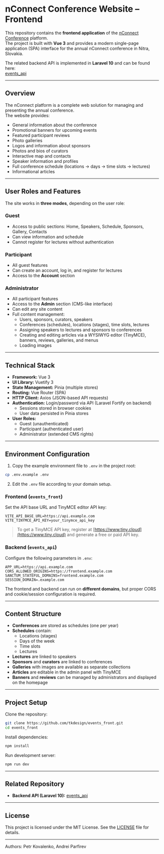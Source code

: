 # nConnect Conference Website – Frontend

This repository contains the **frontend application** of the [nConnect Conference](https://nconnect.sk) platform.  
The project is built with **Vue 3** and provides a modern single-page application (SPA) interface for the annual nConnect conference in Nitra, Slovakia.

The related backend API is implemented in **Laravel 10** and can be found here:  
[events_api](https://github.com/tkdesign/events_api)

---

## Overview

The nConnect platform is a complete web solution for managing and presenting the annual conference.  
The website provides:

- General information about the conference
- Promotional banners for upcoming events
- Featured participant reviews
- Photo galleries
- Logos and information about sponsors
- Photos and bios of curators
- Interactive map and contacts
- Speaker information and profiles
- Full conference schedule (locations → days → time slots → lectures)
- Informational articles

---

## User Roles and Features

The site works in **three modes**, depending on the user role:

### Guest
- Access to public sections: Home, Speakers, Schedule, Sponsors, Gallery, Contacts
- Can view information and schedule
- Cannot register for lectures without authentication

### Participant
- All guest features
- Can create an account, log in, and register for lectures
- Access to the **Account** section

### Administrator
- All participant features
- Access to the **Admin** section (CMS-like interface)
- Can edit any site content
- Full content management:
    - Users, sponsors, curators, speakers
    - Conferences (schedules), locations (stages), time slots, lectures
    - Assigning speakers to lectures and sponsors to conferences
    - Creating and editing articles via a WYSIWYG editor (TinyMCE), banners, reviews, galleries, and menus
    - Loading images

---

## Technical Stack

- **Framework:** Vue 3
- **UI Library:** Vuetify 3
- **State Management:** Pinia (multiple stores)
- **Routing:** Vue Router (SPA)
- **HTTP Client:** Axios (JSON-based API requests)
- **Authentication:** Login/password via API (Laravel Fortify on backend)
    - Sessions stored in browser cookies
    - User data persisted in Pinia stores
- **User Roles:**
    - Guest (unauthenticated)
    - Participant (authenticated user)
    - Administrator (extended CMS rights)

---

## Environment Configuration

1. Copy the example environment file to `.env` in the project root:

```bash
cp .env.example .env
```

2. Edit the `.env` file according to your domain setup.

### Frontend (`events_front`)
Set the API base URL and TinyMCE editor API key:

```env
VITE_API_BASE_URL=https://api.example.com
VITE_TINYMCE_API_KEY=your_tinymce_api_key
```

> To get a TinyMCE API key, register at [https://www.tiny.cloud](https://www.tiny.cloud) and generate a free or paid API key.

### Backend (`events_api`)
Configure the following parameters in `.env`:

```env
APP_URL=https://api.example.com
CORS_ALLOWED_ORIGINS=https://frontend.example.com
SANCTUM_STATEFUL_DOMAINS=frontend.example.com
SESSION_DOMAIN=.example.com
```

The frontend and backend can run on **different domains**, but proper CORS and cookie/session configuration is required.

---

## Content Structure

- **Conferences** are stored as schedules (one per year)
- **Schedules** contain:
    - Locations (stages)
    - Days of the week
    - Time slots
    - Lectures
- **Lectures** are linked to speakers
- **Sponsors** and **curators** are linked to conferences
- **Galleries** with images are available as separate collections
- **Articles** are editable in the admin panel with TinyMCE
- **Banners** and **reviews** can be managed by administrators and displayed on the homepage

---

## Project Setup

Clone the repository:

```bash
git clone https://github.com/tkdesign/events_front.git
cd events_front
```

Install dependencies:

```bash
npm install
```

Run development server:

```bash
npm run dev
```

---

## Related Repository

- **Backend API (Laravel 10):** [events_api](https://github.com/tkdesign/events_api)

---

## License

This project is licensed under the MIT License. See the [LICENSE](LICENSE) file for details.

---

Authors: Petr Kovalenko, Andrei Parfirev
